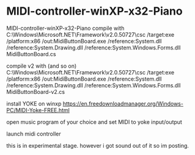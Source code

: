 # MIDI-controller-winXP-x32-Piano
MIDI-controller-winXP-x32-Piano
compile with C:\Windows\Microsoft.NET\Framework\v2.0.50727\csc /target:exe /platform:x86 /out:MidiButtonBoard.exe /reference:System.dll /reference:System.Drawing.dll /reference:System.Windows.Forms.dll MidiButtonBoard.cs

compile v2 with (and so on) C:\Windows\Microsoft.NET\Framework\v2.0.50727\csc /target:exe /platform:x86 /out:MidiButtonBoard.exe /reference:System.dll /reference:System.Drawing.dll /reference:System.Windows.Forms.dll MidiButtonBoard-v2.cs

install YOKE on winxp https://en.freedownloadmanager.org/Windows-PC/MIDI-Yoke-FREE.html

open music program of your choice and set MIDI to yoke input/output

launch midi controller

this is in experimental stage. however i got sound out of it so im posting.
